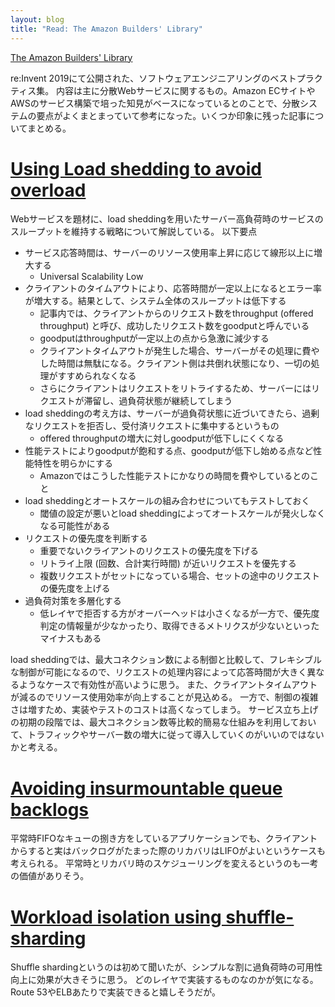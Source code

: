 ```yaml
---
layout: blog
title: "Read: The Amazon Builders' Library"
---
```


[The Amazon Builders' Library](https://aws.amazon.com/builders-library/)

re:Invent 2019にて公開された、ソフトウェアエンジニアリングのベストプラクティス集。
内容は主に分散Webサービスに関するもの。Amazon ECサイトやAWSのサービス構築で培った知見がベースになっているとのことで、分散システムの要点がよくまとまっていて参考になった。いくつか印象に残った記事についてまとめる。

<!--end_excerpt-->
# [Using Load shedding to avoid overload](https://aws.amazon.com/builders-library/using-load-shedding-to-avoid-overload/)

Webサービスを題材に、load sheddingを用いたサーバー高負荷時のサービスのスループットを維持する戦略について解説している。
以下要点
- サービス応答時間は、サーバーのリソース使用率上昇に応じて線形以上に増大する
  - Universal Scalability Low
- クライアントのタイムアウトにより、応答時間が一定以上になるとエラー率が増大する。結果として、システム全体のスループットは低下する
  - 記事内では、クライアントからのリクエスト数をthroughput (offered throughput) と呼び、成功したリクエスト数をgoodputと呼んでいる
  - goodputはthroughputが一定以上の点から急激に減少する
  - クライアントタイムアウトが発生した場合、サーバーがその処理に費やした時間は無駄になる。クライアント側は共倒れ状態になり、一切の処理がすすめられなくなる
  - さらにクライアントはリクエストをリトライするため、サーバーにはリクエストが滞留し、過負荷状態が継続してしまう
- load sheddingの考え方は、サーバーが過負荷状態に近づいてきたら、過剰なリクエストを拒否し、受付済リクエストに集中するというもの
  - offered throughputの増大に対しgoodputが低下しにくくなる
- 性能テストによりgoodputが飽和する点、goodputが低下し始める点など性能特性を明らかにする
  - Amazonではこうした性能テストにかなりの時間を費やしているとのこと
- load sheddingとオートスケールの組み合わせについてもテストしておく
  - 閾値の設定が悪いとload sheddingによってオートスケールが発火しなくなる可能性がある
- リクエストの優先度を判断する
  - 重要でないクライアントのリクエストの優先度を下げる
  - リトライ上限 (回数、合計実行時間) が近いリクエストを優先する
  - 複数リクエストがセットになっている場合、セットの途中のリクエストの優先度を上げる
- 過負荷対策を多層化する
  -  低レイヤで拒否する方がオーバーヘッドは小さくなるが一方で、優先度判定の情報量が少なかったり、取得できるメトリクスが少ないといったマイナスもある

load sheddingでは、最大コネクション数による制御と比較して、フレキシブルな制御が可能になるので、リクエストの処理内容によって応答時間が大きく異なるようなケースで有効性が高いように思う。
また、クライアントタイムアウトが減るのでリソース使用効率が向上することが見込める。
一方で、制御の複雑さは増すため、実装やテストのコストは高くなってしまう。
サービス立ち上げの初期の段階では、最大コネクション数等比較的簡易な仕組みを利用しておいて、トラフィックやサーバー数の増大に従って導入していくのがいいのではないかと考える。

# [Avoiding insurmountable queue backlogs](https://aws.amazon.com/builders-library/avoiding-insurmountable-queue-backlogs/)

平常時FIFOなキューの捌き方をしているアプリケーションでも、クライアントからすると実はバックログがたまった際のリカバリはLIFOがよいというケースも考えられる。
平常時とリカバリ時のスケジューリングを変えるというのも一考の価値がありそう。

# [Workload isolation using shuffle-sharding](https://aws.amazon.com/builders-library/workload-isolation-using-shuffle-sharding)

Shuffle shardingというのは初めて聞いたが、シンプルな割に過負荷時の可用性向上に効果が大きそうに思う。
どのレイヤで実装するものなのかが気になる。Route 53やELBあたりで実装できると嬉しそうだが。

